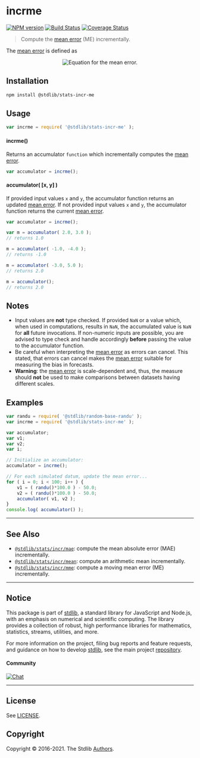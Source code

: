 <!--

@license Apache-2.0

Copyright (c) 2018 The Stdlib Authors.

Licensed under the Apache License, Version 2.0 (the "License");
you may not use this file except in compliance with the License.
You may obtain a copy of the License at

   http://www.apache.org/licenses/LICENSE-2.0

Unless required by applicable law or agreed to in writing, software
distributed under the License is distributed on an "AS IS" BASIS,
WITHOUT WARRANTIES OR CONDITIONS OF ANY KIND, either express or implied.
See the License for the specific language governing permissions and
limitations under the License.

-->

# incrme

[![NPM version][npm-image]][npm-url] [![Build Status][test-image]][test-url] [![Coverage Status][coverage-image]][coverage-url] <!-- [![dependencies][dependencies-image]][dependencies-url] -->

> Compute the [mean error][mean-absolute-error] (ME) incrementally.

<section class="intro">

The [mean error][mean-absolute-error] is defined as

<!-- <equation class="equation" label="eq:mean_error" align="center" raw="\operatorname{ME} = \frac{1}{n} \sum_{i=0}^{n-1} (y_i - x_i)" alt="Equation for the mean error."> -->

<div class="equation" align="center" data-raw-text="\operatorname{ME} = \frac{1}{n} \sum_{i=0}^{n-1} (y_i - x_i)" data-equation="eq:mean_error">
    <img src="https://cdn.jsdelivr.net/gh/stdlib-js/stdlib@7d6e6319f451be0997d35a6cf491b08e1f2cb5cf/lib/node_modules/@stdlib/stats/incr/me/docs/img/equation_mean_error.svg" alt="Equation for the mean error.">
    <br>
</div>

<!-- </equation> -->

</section>

<!-- /.intro -->

<section class="installation">

## Installation

```bash
npm install @stdlib/stats-incr-me
```

</section>

<section class="usage">

## Usage

```javascript
var incrme = require( '@stdlib/stats-incr-me' );
```

#### incrme()

Returns an accumulator `function` which incrementally computes the [mean error][mean-absolute-error].

```javascript
var accumulator = incrme();
```

#### accumulator( \[x, y] )

If provided input values `x` and `y`, the accumulator function returns an updated [mean error][mean-absolute-error]. If not provided input values `x` and `y`, the accumulator function returns the current [mean error][mean-absolute-error].

```javascript
var accumulator = incrme();

var m = accumulator( 2.0, 3.0 );
// returns 1.0

m = accumulator( -1.0, -4.0 );
// returns -1.0

m = accumulator( -3.0, 5.0 );
// returns 2.0

m = accumulator();
// returns 2.0
```

</section>

<!-- /.usage -->

<section class="notes">

## Notes

-   Input values are **not** type checked. If provided `NaN` or a value which, when used in computations, results in `NaN`, the accumulated value is `NaN` for **all** future invocations. If non-numeric inputs are possible, you are advised to type check and handle accordingly **before** passing the value to the accumulator function.
-   Be careful when interpreting the [mean error][mean-absolute-error] as errors can cancel. This stated, that errors can cancel makes the [mean error][mean-absolute-error] suitable for measuring the bias in forecasts.
-   **Warning**: the [mean error][mean-absolute-error] is scale-dependent and, thus, the measure should **not** be used to make comparisons between datasets having different scales.

</section>

<!-- /.notes -->

<section class="examples">

## Examples

<!-- eslint no-undef: "error" -->

```javascript
var randu = require( '@stdlib/random-base-randu' );
var incrme = require( '@stdlib/stats-incr-me' );

var accumulator;
var v1;
var v2;
var i;

// Initialize an accumulator:
accumulator = incrme();

// For each simulated datum, update the mean error...
for ( i = 0; i < 100; i++ ) {
    v1 = ( randu()*100.0 ) - 50.0;
    v2 = ( randu()*100.0 ) - 50.0;
    accumulator( v1, v2 );
}
console.log( accumulator() );
```

</section>

<!-- /.examples -->

<!-- Section for related `stdlib` packages. Do not manually edit this section, as it is automatically populated. -->

<section class="related">

* * *

## See Also

-   <span class="package-name">[`@stdlib/stats/incr/mae`][@stdlib/stats/incr/mae]</span><span class="delimiter">: </span><span class="description">compute the mean absolute error (MAE) incrementally.</span>
-   <span class="package-name">[`@stdlib/stats/incr/mean`][@stdlib/stats/incr/mean]</span><span class="delimiter">: </span><span class="description">compute an arithmetic mean incrementally.</span>
-   <span class="package-name">[`@stdlib/stats/incr/mme`][@stdlib/stats/incr/mme]</span><span class="delimiter">: </span><span class="description">compute a moving mean error (ME) incrementally.</span>

</section>

<!-- /.related -->

<!-- Section for all links. Make sure to keep an empty line after the `section` element and another before the `/section` close. -->


<section class="main-repo" >

* * *

## Notice

This package is part of [stdlib][stdlib], a standard library for JavaScript and Node.js, with an emphasis on numerical and scientific computing. The library provides a collection of robust, high performance libraries for mathematics, statistics, streams, utilities, and more.

For more information on the project, filing bug reports and feature requests, and guidance on how to develop [stdlib][stdlib], see the main project [repository][stdlib].

#### Community

[![Chat][chat-image]][chat-url]

---

## License

See [LICENSE][stdlib-license].


## Copyright

Copyright &copy; 2016-2021. The Stdlib [Authors][stdlib-authors].

</section>

<!-- /.stdlib -->

<!-- Section for all links. Make sure to keep an empty line after the `section` element and another before the `/section` close. -->

<section class="links">

[npm-image]: http://img.shields.io/npm/v/@stdlib/stats-incr-me.svg
[npm-url]: https://npmjs.org/package/@stdlib/stats-incr-me

[test-image]: https://github.com/stdlib-js/stats-incr-me/actions/workflows/test.yml/badge.svg
[test-url]: https://github.com/stdlib-js/stats-incr-me/actions/workflows/test.yml

[coverage-image]: https://img.shields.io/codecov/c/github/stdlib-js/stats-incr-me/main.svg
[coverage-url]: https://codecov.io/github/stdlib-js/stats-incr-me?branch=main

<!--

[dependencies-image]: https://img.shields.io/david/stdlib-js/stats-incr-me.svg
[dependencies-url]: https://david-dm.org/stdlib-js/stats-incr-me/main

-->

[chat-image]: https://img.shields.io/gitter/room/stdlib-js/stdlib.svg
[chat-url]: https://gitter.im/stdlib-js/stdlib/

[stdlib]: https://github.com/stdlib-js/stdlib

[stdlib-authors]: https://github.com/stdlib-js/stdlib/graphs/contributors

[stdlib-license]: https://raw.githubusercontent.com/stdlib-js/stats-incr-me/main/LICENSE

[mean-absolute-error]: https://en.wikipedia.org/wiki/Mean_absolute_error

<!-- <related-links> -->

[@stdlib/stats/incr/mae]: https://github.com/stdlib-js/stats-incr-mae

[@stdlib/stats/incr/mean]: https://github.com/stdlib-js/stats-incr-mean

[@stdlib/stats/incr/mme]: https://github.com/stdlib-js/stats-incr-mme

<!-- </related-links> -->

</section>

<!-- /.links -->

